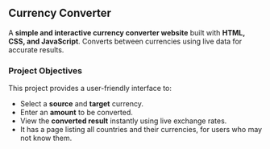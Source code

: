 ##  Currency Converter

A **simple and interactive currency converter website** built with **HTML, CSS, and JavaScript**.
Converts between currencies using live data for accurate results.

### Project Objectives

This project provides a user-friendly interface to:
- Select a **source** and **target** currency.
- Enter an **amount** to be converted.
- View the **converted result** instantly using live exchange rates.
- It has a page listing all countries and their currencies, for users who may not know them.


